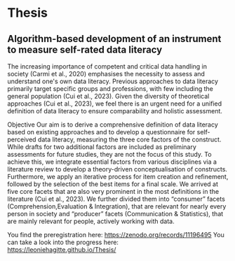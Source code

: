 # Thesis
## Algorithm-based development of an instrument to measure self-rated data literacy

The increasing importance of competent and critical data handling in society (Carmi et al., 2020) emphasises the necessity to assess and understand one's own data literacy. Previous approaches to data literacy primarily target specific groups and professions, with few including the general population (Cui et al., 2023). Given the diversity of theoretical approaches (Cui et al., 2023), we feel there is an urgent need for a unified definition of data literacy to ensure comparability and holistic assessment.

Objective
Our aim is to derive a comprehensive definition of data literacy based on existing approaches and to develop a questionnaire for self-perceived data literacy, measuring the three core factors of the construct. While drafts for two additional factors are included as preliminary assessments for future studies, they are not the focus of this study. To achieve this, we integrate essential factors from various disciplines via a literature review to develop a theory-driven conceptualisation of constructs. Furthermore, we apply an iterative process for item creation and refinement, followed by the selection of the best items for a final scale.
We arrived at five core facets that are also very prominent in the most definitions in the literature (Cui et al., 2023). We further divided them into “consumer” facets (Comprehension,Evaluation & Integration), that are relevant for nearly every person in society and “producer” facets (Communication & Statistics), that are mainly relevant for people, actively working with data. 

You find the preregistration here: https://zenodo.org/records/11196495
You can take a look into the progress here: https://leoniehagitte.github.io/Thesis/

